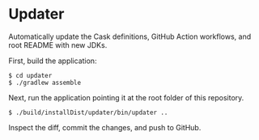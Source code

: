 # Updater

Automatically update the Cask definitions, GitHub Action workflows, and root README with new JDKs.

First, build the application:
```
$ cd updater
$ ./gradlew assemble
```

Next, run the application pointing it at the root folder of this repository.
```
$ ./build/installDist/updater/bin/updater ..
```

Inspect the diff, commit the changes, and push to GitHub.
